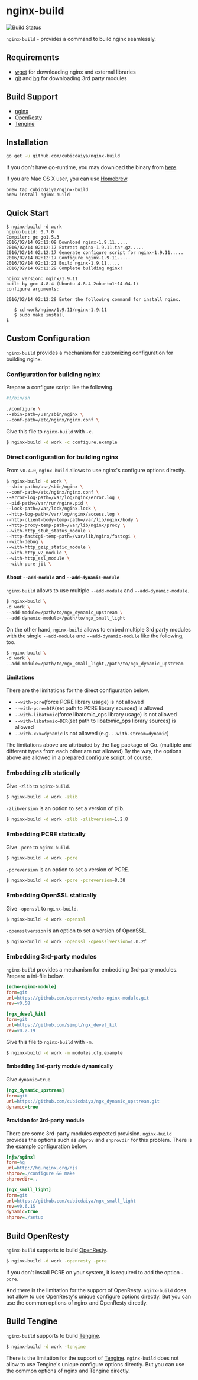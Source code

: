 # nginx-build

[![Build Status](https://drone.io/github.com/cubicdaiya/nginx-build/status.png)](https://drone.io/github.com/cubicdaiya/nginx-build/latest)

`nginx-build` - provides a command to build nginx seamlessly.

## Requirements

 * [wget](https://www.gnu.org/software/wget/) for downloading nginx and external libraries
 * [git](https://git-scm.com/) and [hg](https://www.mercurial-scm.org/) for downloading 3rd party modules

## Build Support

 * [nginx](http://nginx.org/)
 * [OpenResty](http://www.openresty.com/)
 * [Tengine](http://tengine.taobao.org/)

## Installation

```bash
go get -u github.com/cubicdaiya/nginx-build
```

If you don't have go-runtime, you may download the binary from [here](https://github.com/cubicdaiya/nginx-build/releases).


If you are Mac OS X user, you can use [Homebrew](http://brew.sh/).

```
brew tap cubicdaiya/nginx-build
brew install nginx-build
```

## Quick Start

```console
$ nginx-build -d work
nginx-build: 0.7.0
Compiler: gc go1.5.3
2016/02/14 02:12:09 Download nginx-1.9.11.....
2016/02/14 02:12:17 Extract nginx-1.9.11.tar.gz.....
2016/02/14 02:12:17 Generate configure script for nginx-1.9.11.....
2016/02/14 02:12:17 Configure nginx-1.9.11.....
2016/02/14 02:12:21 Build nginx-1.9.11.....
2016/02/14 02:12:29 Complete building nginx!

nginx version: nginx/1.9.11
built by gcc 4.8.4 (Ubuntu 4.8.4-2ubuntu1~14.04.1)
configure arguments:

2016/02/14 02:12:29 Enter the following command for install nginx.

   $ cd work/nginx/1.9.11/nginx-1.9.11
   $ sudo make install
$
```

## Custom Configuration

`nginx-build` provides a mechanism for customizing configuration for building nginx.

### Configuration for building nginx

Prepare a configure script like the following.

```bash
#!/bin/sh

./configure \
--sbin-path=/usr/sbin/nginx \
--conf-path=/etc/nginx/nginx.conf \
```

Give this file to `nginx-build` with `-c`.

```bash
$ nginx-build -d work -c configure.example
```

### Direct configuration for building nginx

From `v0.4.0`, `nginx-build` allows to use nginx's configure options directly.

```bash
$ nginx-build -d work \
--sbin-path=/usr/sbin/nginx \
--conf-path=/etc/nginx/nginx.conf \
--error-log-path=/var/log/nginx/error.log \
--pid-path=/var/run/nginx.pid \
--lock-path=/var/lock/nginx.lock \
--http-log-path=/var/log/nginx/access.log \
--http-client-body-temp-path=/var/lib/nginx/body \
--http-proxy-temp-path=/var/lib/nginx/proxy \
--with-http_stub_status_module \
--http-fastcgi-temp-path=/var/lib/nginx/fastcgi \
--with-debug \
--with-http_gzip_static_module \
--with-http_v2_module \
--with-http_ssl_module \
--with-pcre-jit \
```

#### About `--add-module` and `--add-dynamic-module`

`nginx-build` allows to use multiple `--add-module` and `--add-dynamic-module`.

```bash
$ nginx-build \
-d work \
--add-module=/path/to/ngx_dynamic_upstream \
--add-dynamic-module=/path/to/ngx_small_light
```

On the other hand, `nginx-build` allows to embed multiple 3rd party modules with the single `--add-module` and `--add-dynamic-module` like the following, too.

```bash
$ nginx-build \
-d work \
--add-module=/path/to/ngx_small_light,/path/to/ngx_dynamic_upstream
```

#### Limitations

There are the limitations for the direct configuration below.

 * `--with-pcre`(force PCRE library usage) is not allowed
  * `--with-pcre=DIR`(set path to PCRE library sources) is allowed
 * `--with-libatomic`(force libatomic_ops library usage) is not allowed
  * `--with-libatomic=DIR`(set path to libatomic_ops library sources) is allowed
 * `--with-xxx=dynamic` is not allowed (e.g. `--with-stream=dynamic`)

The limitations above are attributed by the flag package of Go. (multiple and different types from each other are not allowed)
By the way, the options above are allowed in [a prepared configure script](https://github.com/cubicdaiya/nginx-build#configuration-for-building-nginx), of course.

### Embedding zlib statically

Give `-zlib` to `nginx-build`.

```bash
$ nginx-build -d work -zlib
```

`-zlibversion` is an option to set a version of zlib.

```bash
$ nginx-build -d work -zlib -zlibversion=1.2.8
```

### Embedding PCRE statically

Give `-pcre` to `nginx-build`.

```bash
$ nginx-build -d work -pcre
```

`-pcreversion` is an option to set a version of PCRE.

```bash
$ nginx-build -d work -pcre -pcreversion=8.38
```

### Embedding OpenSSL statically

Give `-openssl` to `nginx-build`.

```bash
$ nginx-build -d work -openssl
```

`-opensslversion` is an option to set a version of OpenSSL.

```bash
$ nginx-build -d work -openssl -opensslversion=1.0.2f
```

### Embedding 3rd-party modules

`nginx-build` provides a mechanism for embedding 3rd-party modules.
Prepare a ini-file below.

```ini
[echo-nginx-module]
form=git
url=https://github.com/openresty/echo-nginx-module.git
rev=v0.58

[ngx_devel_kit]
form=git
url=https://github.com/simpl/ngx_devel_kit
rev=v0.2.19
```

Give this file to `nginx-build` with `-m`.

```bash
$ nginx-build -d work -m modules.cfg.example
```

#### Embedding 3rd-party module dynamically

Give `dynamic=true`.

```ini
[ngx_dynamic_upstream]
form=git
url=https://github.com/cubicdaiya/ngx_dynamic_upstream.git
dynamic=true
```

#### Provision for 3rd-party module

There are some 3rd-party modules expected provision. `nginx-build` provides the options such as `shprov` and `shprovdir` for this problem.
There is the example configuration below.

```ini
[njs/nginx]
form=hg
url=http://hg.nginx.org/njs
shprov=./configure && make
shprovdir=..

[ngx_small_light]
form=git
url=https://github.com/cubicdaiya/ngx_small_light
rev=v0.6.15
dynamic=true
shprov=./setup
```

## Build OpenResty

`nginx-build` supports to build [OpenResty](http://www.openresty.com/).

```bash
$ nginx-build -d work -openresty -pcre
```

If you don't install PCRE on your system, it is required to add the option `-pcre`.


And there is the limitation for the support of OpenResty.
`nginx-build` does not allow to use OpenResty's unique configure options directly.
But you can use the common options of nginx and OpenResty directly.

## Build Tengine

`nginx-build` supports to build [Tengine](http://tengine.taobao.org/).

```bash
$ nginx-build -d work -tengine
```

There is the limitation for the support of [Tengine](http://tengine.taobao.org/).
`nginx-build` does not allow to use Tengine's unique configure options directly.
But you can use the common options of nginx and Tengine directly.
